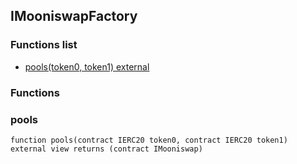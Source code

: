 
## IMooniswapFactory

### Functions list
- [pools(token0, token1) external](#pools)

### Functions
### pools

```solidity
function pools(contract IERC20 token0, contract IERC20 token1) external view returns (contract IMooniswap)
```

